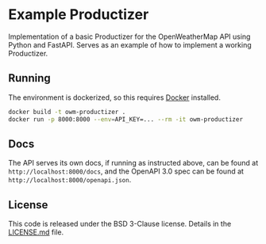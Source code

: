 # Example Productizer

Implementation of a basic Productizer for the OpenWeatherMap API using Python and
FastAPI. Serves as an example of how to implement a working Productizer.

## Running

The environment is dockerized, so this requires
[Docker](https://docs.docker.com/install/) installed.

```bash
docker build -t owm-productizer .
docker run -p 8000:8000 --env=API_KEY=... --rm -it owm-productizer
```

## Docs

The API serves its own docs, if running as instructed above, can be found at
`http://localhost:8000/docs`, and the OpenAPI 3.0 spec can be found at
`http://localhost:8000/openapi.json`.

## License

This code is released under the BSD 3-Clause license. Details in the
[LICENSE.md](./LICENSE.md) file.

